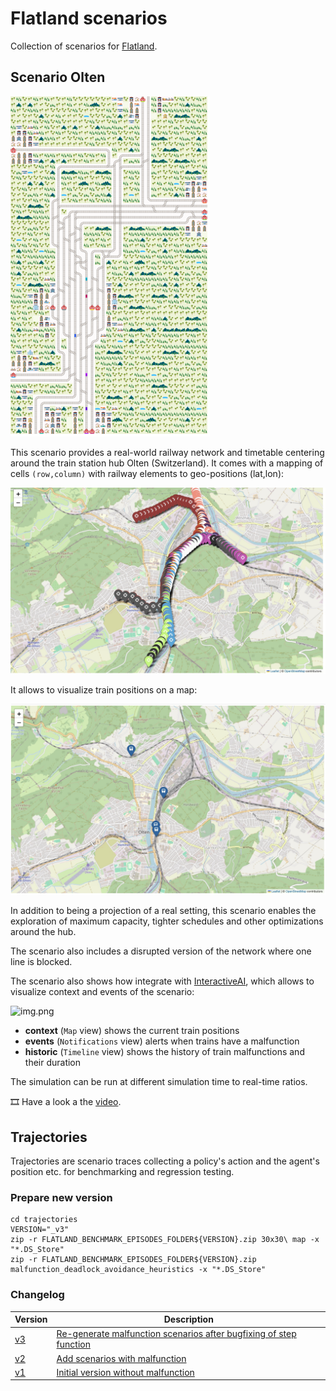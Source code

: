 # Flatland scenarios

Collection of scenarios for [Flatland](https://github.com/flatland-association/flatland-rl).

## Scenario Olten

![flatland_frame_0586.png](scenario_olten/data/olten/outputs/flatland_frame_0586.png)

This scenario provides a real-world railway network and timetable centering around the train station hub Olten (Switzerland).
It comes with a mapping of cells `(row,column)` with railway elements to geo-positions (lat,lon):

![map_grid.jpg](scenario_olten/img/map_grid.jpg)

It allows to visualize train positions on a map:

![map.jpg](scenario_olten/img/map.jpg)

In addition to being a projection of a real setting, this scenario enables the exploration of maximum capacity, tighter schedules and other optimizations around
the hub.

The scenario also includes a disrupted version of the network where one line is blocked.

The scenario also shows how integrate with [InteractiveAI](https://github.com/AI4REALNET/InteractiveAI), which allows to visualize context and events of the
scenario:

![img.png](scenario_olten/img/img.png)

* **context** (`Map` view) shows the current train positions
* **events** (`Notifications` view) alerts when trains have a malfunction
* **historic** (`Timeline` view) shows the history of train malfunctions and their duration

The simulation can be run at different simulation time to real-time ratios.

🎞️ Have a look a the [video](./scenario_olten/img/olten_thumb.mp4).

## Trajectories

Trajectories are scenario traces collecting a policy's action and the agent's position etc. for benchmarking and regression testing.

### Prepare new version

```
cd trajectories
VERSION="_v3"
zip -r FLATLAND_BENCHMARK_EPISODES_FOLDER${VERSION}.zip 30x30\ map -x "*.DS_Store"
zip -r FLATLAND_BENCHMARK_EPISODES_FOLDER${VERSION}.zip malfunction_deadlock_avoidance_heuristics -x "*.DS_Store"
```

### Changelog

| Version                                                                                                          | Description                                                                                                                        |
|------------------------------------------------------------------------------------------------------------------|------------------------------------------------------------------------------------------------------------------------------------|
| [v3](https://github.com/flatland-association/flatland-scenarios/commit/a90661093e1b7d365bc81c6bc020ac9906bb548d) | [Re-generate malfunction scenarios after bugfixing of step function](https://github.com/flatland-association/flatland-rl/pull/171) |
| [v2](https://github.com/flatland-association/flatland-scenarios/commit/8ee8ff8cd2ca71645ab89684f97f7f33a3762e09) | [Add scenarios with malfunction](https://github.com/flatland-association/flatland-rl/pull/131/)                                    |
| [v1](https://github.com/flatland-association/flatland-scenarios/commit/2067fd20c4c740b126cf6605b6c4770f6c37552f) | [Initial version without malfunction](https://github.com/flatland-association/flatland-rl/pull/105)                                |
